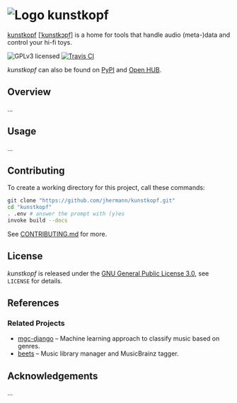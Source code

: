 # ![Logo](https://raw.github.com/jhermann/kunstkopf/master/doc/_static/kunstkopf-logo-24.png) kunstkopf

[kunstkopf](http://en.wikipedia.org/wiki/Dummy_head_recording)
[[ˈkʊnstkɔp͜f](https://translate.google.com/#de/de/Kunstkopf)]
is a home for tools that handle audio (meta-)data and control your hi-fi toys.

![GPLv3 licensed](http://img.shields.io/badge/license-GPLv3-red.svg)
[![Travis CI](https://api.travis-ci.org/jhermann/kunstkopf.svg)](https://travis-ci.org/jhermann/kunstkopf)

*kunstkopf* can also be found on
[PyPI](https://pypi.python.org/pypi/kunstkopf)
and [Open HUB](https://www.ohloh.net/p/kunstkopf).


## Overview

…


## Usage

…


## Contributing

To create a working directory for this project, call these commands:

```sh
git clone "https://github.com/jhermann/kunstkopf.git"
cd "kunstkopf"
. .env # answer the prompt with (y)es
invoke build --docs
```

See [CONTRIBUTING.md](https://github.com/jhermann/kunstkopf/blob/master/CONTRIBUTING.md) for more.


## License

*kunstkopf* is released under the
[GNU General Public License 3.0](http://www.gnu.org/licenses/gpl-3.0.txt),
see ``LICENSE`` for details.


## References

### Related Projects

* [mgc-django](https://github.com/indrajithi/mgc-django) – Machine learning approach to classify music based on genres.
* [beets](https://github.com/beetbox/beets) – Music library manager and MusicBrainz tagger.


## Acknowledgements

…
